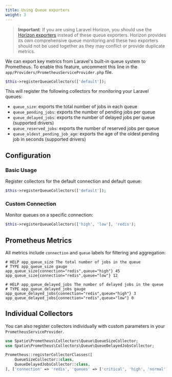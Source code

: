 ```yaml
---
title: Using Queue exporters
weight: 3
---
```


> **Important**: If you are using Laravel Horizon, you should use the [Horizon exporters](./using-horizon-exporters.md) instead of these queue exporters. Horizon provides its own comprehensive queue monitoring and these two exporters should not be used together as they may conflict or provide duplicate metrics.

We can export key metrics from Laravel's built-in queue system to Prometheus. To enable this feature, uncomment this line in the `app/Providers/PrometheusServiceProvider.php` file.

```php
$this->registerQueueCollectors(['default']);
```

This will register the following collectors for monitoring your Laravel queues:

- `queue_size`: exports the total number of jobs in each queue
- `queue_pending_jobs`: exports the number of pending jobs per queue
- `queue_delayed_jobs`: exports the number of delayed jobs per queue (supported drivers)
- `queue_reserved_jobs`: exports the number of reserved jobs per queue
- `queue_oldest_pending_job_age`: exports the age of the oldest pending job in seconds (supported drivers)

## Configuration

### Basic Usage

Register collectors for the default connection and default queue:

```php
$this->registerQueueCollectors(['default']);
```

### Custom Connection

Monitor queues on a specific connection:

```php
$this->registerQueueCollectors(['high', 'low'], 'redis');
```

## Prometheus Metrics

All metrics include `connection` and `queue` labels for filtering and aggregation:

```
# HELP app_queue_size The total number of jobs in the queue
# TYPE app_queue_size gauge
app_queue_size{connection="redis",queue="high"} 45
app_queue_size{connection="redis",queue="low"} 12

# HELP app_queue_delayed_jobs The number of delayed jobs in the queue
# TYPE app_queue_delayed_jobs gauge
app_queue_delayed_jobs{connection="redis",queue="high"} 3
app_queue_delayed_jobs{connection="redis",queue="low"} 0
```

## Individual Collectors

You can also register collectors individually with custom parameters in your `PrometheusServiceProvider`.

```php
use Spatie\Prometheus\Collectors\Queue\QueueSizeCollector;
use Spatie\Prometheus\Collectors\Queue\QueueDelayedJobsCollector;

Prometheus::registerCollectorClasses([
    QueueSizeCollector::class,
    QueueDelayedJobsCollector::class,
], ['connection' => 'redis', 'queues' => ['critical', 'high', 'normal']]);
```
